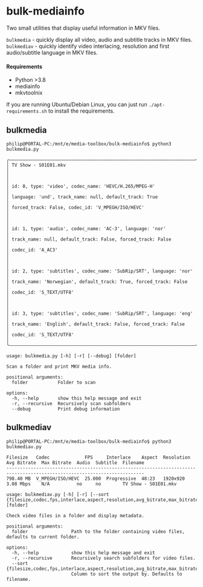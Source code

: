 # bulk-mediainfo
Two small utilities that display useful information in MKV files.  

`bulkmedia` - quickly display all video, audio and subtitle tracks in MKV files.  
`bulkmediav` - quickly identify video interlacing, resolution and first audio/subtitle language in MKV files.

#### Requirements
- Python >3.8
- mediainfo
- mkvtoolnix

If you are running Ubuntu/Debian Linux, you can just run `./apt-requirements.sh` to install the requirements.
## bulkmedia
```text
philip@PORTAL-PC:/mnt/e/media-toolbox/bulk-mediainfo$ python3 bulkmedia.py 

╭―――――――――――――――――――――――――――――――――――――――――――――――――――――――――――――――――――――╮
│ TV Show - S01E01.mkv                                                │
│                                                                     │
│ id: 0, type: 'video', codec_name: 'HEVC/H.265/MPEG-H'               │
│ language: 'und', track_name: null, default_track: True              │
│ forced_track: False, codec_id: 'V_MPEGH/ISO/HEVC'                   │
│                                                                     │
│ id: 1, type: 'audio', codec_name: 'AC-3', language: 'nor'           │
│ track_name: null, default_track: False, forced_track: False         │
│ codec_id: 'A_AC3'                                                   │
│                                                                     │
│ id: 2, type: 'subtitles', codec_name: 'SubRip/SRT', language: 'nor' │
│ track_name: 'Norwegian', default_track: True, forced_track: False   │
│ codec_id: 'S_TEXT/UTF8'                                             │
│                                                                     │
│ id: 3, type: 'subtitles', codec_name: 'SubRip/SRT', language: 'eng' │
│ track_name: 'English', default_track: False, forced_track: False    │
│ codec_id: 'S_TEXT/UTF8'                                             │
╰―――――――――――――――――――――――――――――――――――――――――――――――――――――――――――――――――――――╯
```
```cli
usage: bulkmedia.py [-h] [-r] [--debug] [folder]

Scan a folder and print MKV media info.

positional arguments:
  folder           Folder to scan

options:
  -h, --help       show this help message and exit
  -r, --recursive  Recursively scan subfolders
  --debug          Print debug information
```
## bulkmediav
```text
philip@PORTAL-PC:/mnt/e/media-toolbox/bulk-mediainfo$ python3 bulkmediav.py
                                                                                
Filesize   Codec             FPS     Interlace    Aspect  Resolution  Avg Bitrate  Max Bitrate  Audio  Subtitle  Filename
-------------------------------------------------------------------------------------------------------------------------
798.40 MB  V_MPEGH/ISO/HEVC  25.000  Progressive  48:23   1920x920    3.08 Mbps    N/A          no     no        TV Show - S01E01.mkv
```
```cli
usage: bulkmediav.py [-h] [-r] [--sort {filesize,codec,fps,interlace,aspect,resolution,avg_bitrate,max_bitrate,filename}] [folder]

Check video files in a folder and display metadata.

positional arguments:
  folder                Path to the folder containing video files, defaults to current folder.

options:
  -h, --help            show this help message and exit
  -r, --recursive       Recursively search subfolders for video files.
  --sort {filesize,codec,fps,interlace,aspect,resolution,avg_bitrate,max_bitrate,filename}
                        Column to sort the output by. Defaults to filename.
```